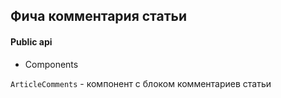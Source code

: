 ## Фича комментария статьи

#### Public api

- Components

`ArticleComments` - компонент с блоком комментариев статьи
